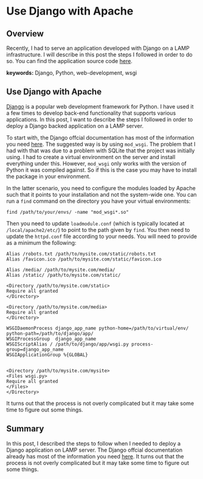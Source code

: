 # Use Django with Apache


## Overview

Recently, I had to serve an application developed with Django on a LAMP infrastructure. I will describe in this post the steps I followed in order to do so.
You can find the application source code <a href="https://github.com/pockerman/hmmtuf_app">here</a>.

**keywords:** Django, Python, web-development, wsgi

##  Use Django with Apache

<a href="https://www.djangoproject.com/">Django</a> is a popular web development framework for Python. I have used it a few times to develop back-end functionality
that supports various applications. In this post, I want to describe the steps I followed in order to deploy a Django backed application on a LAMP server.

To start with, the Django offcial documentation has most of the information you need <a href="https://docs.djangoproject.com/en/3.2/howto/deployment/wsgi/modwsgi/">here</a>. The suggested way is by using ```mod_wsgi```. The problem that I had with that was due to a problem with SQLite that the project was initially using. I had to create a virtual environment on the server and install everything under this. However, ```mod_wsgi``` only works with the version of Python it was compiled against. So if this is the case you may have to install the package in your environment. 

In the latter scenario, you need to configure the modules loaded by Apache such that it points to your installation and not the system-wide one. You can run a ```find``` command on the directory you have your virtual environments:

```
find /path/to/your/envs/ -name "mod_wsgi*.so"
```

Then you need to update ```loadmodule.conf``` (which is typically located at ```/local/apache2/etc/```) to point to the path given by ```find```.
You then need to update the ```httpd.conf``` file according to your needs. You will need to provide as a minimum the following:

```
Alias /robots.txt /path/to/mysite.com/static/robots.txt
Alias /favicon.ico /path/to/mysite.com/static/favicon.ico

Alias /media/ /path/to/mysite.com/media/
Alias /static/ /path/to/mysite.com/static/

<Directory /path/to/mysite.com/static>
Require all granted
</Directory>

<Directory /path/to/mysite.com/media>
Require all granted
</Directory>

WSGIDaemonProcess django_app_name python-home=/path/to/virtual/env/ python-path=/path/to/django/app/
WSGIProcessGroup  django_app_name
WSGIScriptAlias / /path/to/django/app/wsgi.py process-group=django_app_name
WSGIApplicationGroup %{GLOBAL}


<Directory /path/to/mysite.com/mysite>
<Files wsgi.py>
Require all granted
</Files>
</Directory>
```

It turns out that the process is not overly complicated but it may take some time to figure out some things. 


## Summary

In this post, I described the steps to follow when I needed to deploy a Django application on  LAMP server.
The Django offcial documentation already has most of the information you need <a href="https://docs.djangoproject.com/en/3.2/howto/deployment/wsgi/modwsgi/">here</a>.
It turns out that the process is not overly complicated but it may take some time to figure out some things.